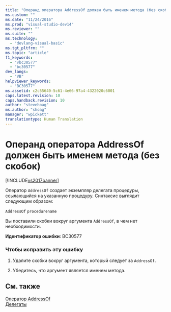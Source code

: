 ```yaml
---
title: "Операнд оператора AddressOf должен быть именем метода (без скобок) | Microsoft Docs"
ms.custom: ""
ms.date: "11/24/2016"
ms.prod: "visual-studio-dev14"
ms.reviewer: ""
ms.suite: ""
ms.technology: 
  - "devlang-visual-basic"
ms.tgt_pltfrm: ""
ms.topic: "article"
f1_keywords: 
  - "vbc30577"
  - "bc30577"
dev_langs: 
  - "VB"
helpviewer_keywords: 
  - "BC30577"
ms.assetid: c2c55640-5c61-4e66-97a4-4322020c6001
caps.latest.revision: 10
caps.handback.revision: 10
author: "stevehoag"
ms.author: "shoag"
manager: "wpickett"
translationtype: Human Translation
---
```

# Операнд оператора AddressOf должен быть именем метода (без скобок)
[!INCLUDE[vs2017banner](../../../csharp/includes/vs2017banner.md)]

Оператор `AddressOf` создает экземпляр делегата процедуры, ссылающийся на указанную процедуру.  Синтаксис выглядит следующим образом:  
  
 `AddressOf` `procedurename`  
  
 Вы поставили скобки вокруг аргумента `AddressOf`, в чем нет необходимости.  
  
 **Идентификатор ошибки**: BC30577  
  
### Чтобы исправить эту ошибку  
  
1.  Удалите скобки вокруг аргумента, который следует за `AddressOf`.  
  
2.  Убедитесь, что аргумент является именем метода.  
  
## См. также  
 [Оператор AddressOf](../../../visual-basic/language-reference/operators/addressof-operator.md)   
 [Делегаты](../../../visual-basic/programming-guide/language-features/delegates/delegates.md)